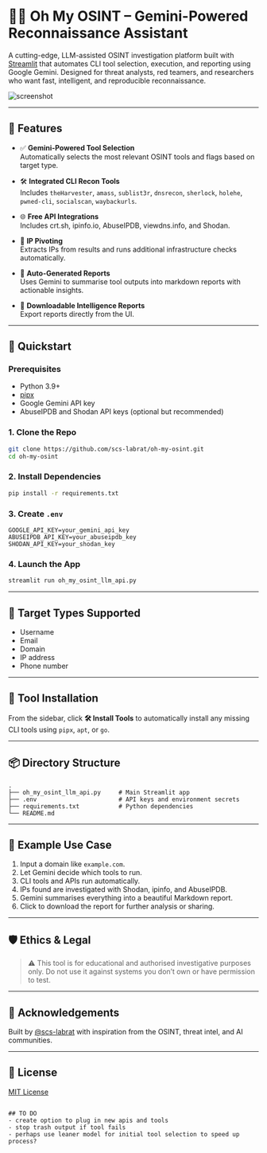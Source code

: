 
# 🕵️‍♂️ Oh My OSINT – Gemini-Powered Reconnaissance Assistant

A cutting-edge, LLM-assisted OSINT investigation platform built with [Streamlit](https://streamlit.io/) that automates CLI tool selection, execution, and reporting using Google Gemini. Designed for threat analysts, red teamers, and researchers who want fast, intelligent, and reproducible reconnaissance.

![screenshot](docs/screenshot.png)

---

## 🔧 Features

- ✅ **Gemini-Powered Tool Selection**  
  Automatically selects the most relevant OSINT tools and flags based on target type.

- 🛠️ **Integrated CLI Recon Tools**  
  Includes `theHarvester`, `amass`, `sublist3r`, `dnsrecon`, `sherlock`, `holehe`, `pwned-cli`, `socialscan`, `waybackurls`.

- 🌐 **Free API Integrations**  
  Includes crt.sh, ipinfo.io, AbuseIPDB, viewdns.info, and Shodan.

- 🔄 **IP Pivoting**  
  Extracts IPs from results and runs additional infrastructure checks automatically.

- 📄 **Auto-Generated Reports**  
  Uses Gemini to summarise tool outputs into markdown reports with actionable insights.

- 💾 **Downloadable Intelligence Reports**  
  Export reports directly from the UI.

---

## 🚀 Quickstart

### Prerequisites

- Python 3.9+
- [pipx](https://pypa.github.io/pipx/)
- Google Gemini API key
- AbuseIPDB and Shodan API keys (optional but recommended)

### 1. Clone the Repo

```bash
git clone https://github.com/scs-labrat/oh-my-osint.git
cd oh-my-osint
```

### 2. Install Dependencies

```bash
pip install -r requirements.txt
```


### 3. Create `.env`

```
GOOGLE_API_KEY=your_gemini_api_key
ABUSEIPDB_API_KEY=your_abuseipdb_key
SHODAN_API_KEY=your_shodan_key
```

### 4. Launch the App

```bash
streamlit run oh_my_osint_llm_api.py
```

---

## 🧠 Target Types Supported

* Username
* Email
* Domain
* IP address
* Phone number

---

## 🧰 Tool Installation

From the sidebar, click **🛠 Install Tools** to automatically install any missing CLI tools using `pipx`, `apt`, or `go`.

---

## 📦 Directory Structure

```
.
├── oh_my_osint_llm_api.py     # Main Streamlit app
├── .env                       # API keys and environment secrets
├── requirements.txt           # Python dependencies
└── README.md
```

---

## 📝 Example Use Case

1. Input a domain like `example.com`.
2. Let Gemini decide which tools to run.
3. CLI tools and APIs run automatically.
4. IPs found are investigated with Shodan, ipinfo, and AbuseIPDB.
5. Gemini summarises everything into a beautiful Markdown report.
6. Click to download the report for further analysis or sharing.

---

## 🛡️ Ethics & Legal

> ⚠️ This tool is for educational and authorised investigative purposes only. Do not use it against systems you don’t own or have permission to test.

---

## 📣 Acknowledgements

Built by [@scs-labrat](https://github.com/scs-labrat) with inspiration from the OSINT, threat intel, and AI communities.

---

## 📜 License

[MIT License](LICENSE)

```

## TO DO
- create option to plug in new apis and tools
- stop trash output if tool fails
- perhaps use leaner model for initial tool selection to speed up process?
